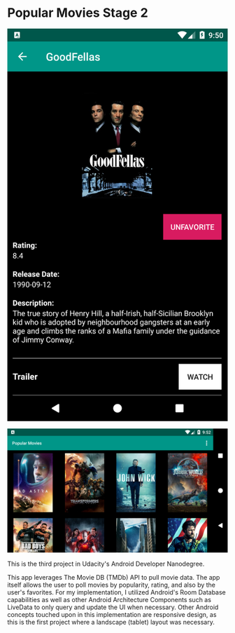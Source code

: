 
# Popular Movies Stage 2

![ ](misc/screenshot_1.png)

![ ](misc/screenshot_2.png)

This is the third project in Udacity's Android Developer Nanodegree.

This app leverages The Movie DB (TMDb) API to pull movie data. The app itself allows the user to poll movies by popularity, rating, and also by the user's favorites. For my implementation, I utilized Android's Room Database capabilities as well as other Android Architecture Components such as LiveData to only query and update the UI when necessary. Other Android concepts touched upon in this implementation are responsive design, as this is the first project where a landscape (tablet) layout was necessary.
